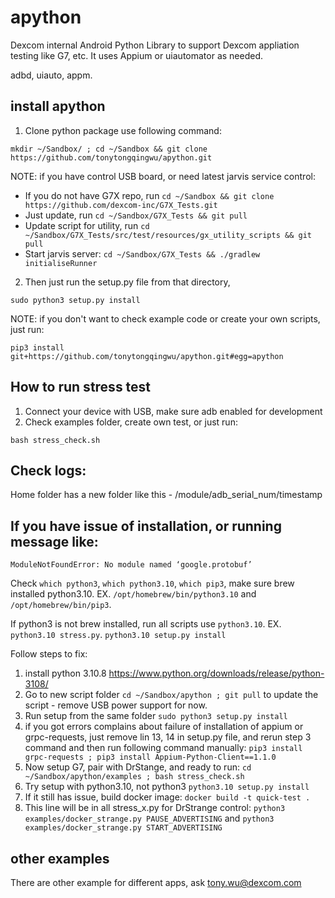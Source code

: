 # apython

Dexcom internal Android Python Library to support Dexcom appliation testing like G7, etc.  It uses Appium or uiautomator as needed.

adbd, uiauto, appm.

## install apython

1. Clone python package use following command:

`mkdir ~/Sandbox/ ; cd ~/Sandbox && git clone https://github.com/tonytongqingwu/apython.git`   

NOTE: if you have control USB board, or need latest jarvis service control:
- If you do not have G7X repo, run
`cd ~/Sandbox && git clone https://github.com/dexcom-inc/G7X_Tests.git`
- Just update, run 
`cd ~/Sandbox/G7X_Tests && git pull`
- Update script for utility, run
`cd ~/Sandbox/G7X_Tests/src/test/resources/gx_utility_scripts && git pull`
- Start jarvis server:
`cd ~/Sandbox/G7X_Tests && ./gradlew initialiseRunner`

2. Then just run the setup.py file from that directory,

`sudo python3 setup.py install`

NOTE: if you don't want to check example code or create your own scripts, just run:

`pip3 install git+https://github.com/tonytongqingwu/apython.git#egg=apython`

## How to run stress test

1. Connect your device with USB, make sure adb enabled for development
2. Check examples folder, create own test, or just run:

`bash stress_check.sh`

## Check logs:

Home folder has a new folder like this - /module/adb_serial_num/timestamp 

## If you have issue of installation, or running message like:
`ModuleNotFoundError: No module named ‘google.protobuf’`

Check `which python3`, `which python3.10`, `which pip3`, make sure brew installed python3.10.  EX.
`/opt/homebrew/bin/python3.10` and `/opt/homebrew/bin/pip3`.  

If python3 is not brew installed, run all scripts use `python3.10`.  EX. `python3.10 stress.py`.
`python3.10 setup.py install`

Follow steps to fix:
1. install python 3.10.8 https://www.python.org/downloads/release/python-3108/   
2. Go to new script folder
`cd ~/Sandbox/apython ; git pull`
to update the script - remove USB power support for now.   
3. Run setup from the same folder
`sudo python3 setup.py install`
4. if you got errors complains about failure of installation of appium or grpc-requests, just remove lin 13, 14 in setup.py file, and rerun step 3 command and then run following command manually:
`pip3 install grpc-requests ; pip3 install Appium-Python-Client==1.1.0`
5. Now setup G7, pair with DrStange, and ready to run:
`cd ~/Sandbox/apython/examples ; bash stress_check.sh`
6. Try setup with python3.10, not python3
`python3.10 setup.py install`
7. If it still has issue, build docker image:
`docker build -t quick-test .`
8. This line will be in all stress_x.py for DrStrange control:
`python3 examples/docker_strange.py PAUSE_ADVERTISING` and `python3 examples/docker_strange.py START_ADVERTISING`

## other examples
There are other example for different apps, ask tony.wu@dexcom.com



